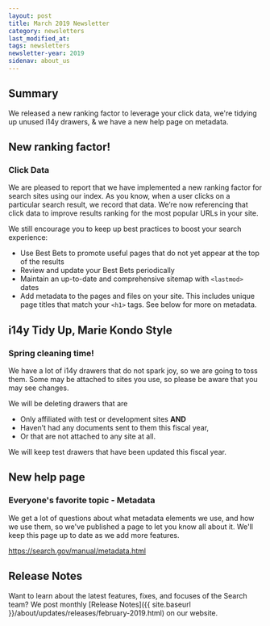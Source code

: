 ```yaml
---
layout: post
title: March 2019 Newsletter
category: newsletters
last_modified_at: 
tags: newsletters
newsletter-year: 2019
sidenav: about_us
---
```



## Summary

We released a new ranking factor to leverage your click data, we're tidying up unused i14y drawers, &amp; we have a new help page on metadata.

## New ranking factor!

### Click Data

We are pleased to report that we have implemented a new ranking factor for search sites using our index. As you know, when a user clicks on a particular search result, we record that data. We’re now referencing that click data to improve results ranking for the most popular URLs in your site.

We still encourage you to keep up best practices to boost your search experience:

- Use Best Bets to promote useful pages that do not yet appear at the top of the results
- Review and update your Best Bets periodically
- Maintain an up-to-date and comprehensive sitemap with `<lastmod>` dates
- Add metadata to the pages and files on your site. This includes unique page titles that match your `<h1>` tags. See below for more on metadata.

## i14y Tidy Up, Marie Kondo Style

### Spring cleaning time!

We have a lot of i14y drawers that do not spark joy, so we are going to toss them. Some may be attached to sites you use, so please be aware that you may see changes.

We will be deleting drawers that are

- Only affiliated with test or development sites **AND**
- Haven’t had any documents sent to them this fiscal year,
- Or that are not attached to any site at all.

We will keep test drawers that have been updated this fiscal year.

## New help page

### Everyone's favorite topic - Metadata

We get a lot of questions about what metadata elements we use, and how we use them, so we've published a page to let you know all about it. We'll keep this page up to date as we add more features.

https://search.gov/manual/metadata.html

## Release Notes

Want to learn about the latest features, fixes, and focuses of the Search team? We post monthly [Release Notes]({{ site.baseurl }}/about/updates/releases/february-2019.html) on our website.